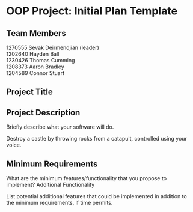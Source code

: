 OOP Project: Initial Plan Template
==================================


Team Members
------------

1270555 Sevak Deirmendjian (leader)  
1202640 Hayden Ball  
1230426 Thomas Cumming  
1208373 Aaron Bradley  
1204589 Connor Stuart  


Project Title
-------------


Project Description 
-------------------

Briefly describe what your software will do. 

Destroy a castle by throwing rocks from a catapult, controlled using your voice. 


Minimum Requirements
--------------------

What are the minimum features/functionality that you propose to implement? 
Additional Functionality 

List potential additional features that could be implemented in addition to the minimum requirements, if 
time permits. 

